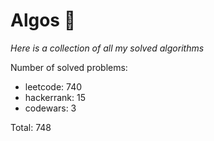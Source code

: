 # Algos 🏯

_Here is a collection of all my solved algorithms_

Number of solved problems:
- leetcode: 740
- hackerrank: 15
- codewars: 3

Total: 748
